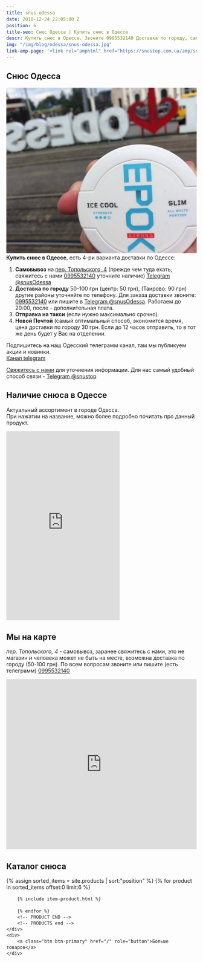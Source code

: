 ```yaml
---
title: snus odessa
date: 2018-12-24 22:05:00 Z
position: 6
title-seo: Снюс Одесса | Купить снюс в Одессе
descr: Купить снюс в Одессе. Звоните 0995532140 Доставка по городу, самовывоз на пер. Топольского, 4. Lyft, Siberia, Corvus, Thunder, Odens и другие.
img: "/img/blog/odessa/snus-odessa.jpg"
link-amp-page: '<link rel="amphtml" href="https://snustop.com.ua/amp/snus-odessa">'
---
```


<section class="mb-4">
	<h1>Снюс Одесса</h1>
	<div class="row">
		<div class="col-md-7">
			<img class="img-fluid" src="/img/blog/odessa/snus-odessa.jpg" alt="Снюс Одесса">
		</div>
		<div class="col-md-5">
			<strong>Купить снюс в Одессе</strong>, есть 4-ри варианта доставки по Одессе:
			<ol>
				<li><b>Самовывоз</b> на <a target="_blank" href="//goo.gl/maps/B3FY3PN6PiMeQDuq5">пер. Топольского, 4</a> (прежде чем туда ехать, свяжитесь с нами <a href="tel:+380995532140" title="Позвонить">0995532140</a> уточните наличие) <a href="//t.me/snusOdessa" target="_blank" title="Telegram"><i class="icon-telegram"></i>Telegram @snusOdessa</a></li>
				<li><b>Доставка по городу</b> 50-100 грн (центр: 50 грн), (Таирово: 90 грн) другие районы уточняйте по телефону. Для заказа доставки звоните: <a href="tel:+380995532140" title="Позвонить">0995532140</a> или пишите в <a href="//t.me/snusOdessa" target="_blank" title="Telegram"><i class="icon-telegram"></i>Telegram @snusOdessa</a>. Работаем до 20:00, после - дополнительная плата.</li>
				<li><b>Отправка на такси</b> (если нужно максимально срочно).</li>
				<li><b>Новой Почтой</b> (самый оптимальный способ, экономится время, цена доставки по городу 30 грн. Если до 12 часов отправить, то в тот же день будет у Вас на отделении.</li>
			</ol>
			<p>Подпишитесь на наш Одесский телеграмм канал, там мы публикуем акции и новинки.<br>
			<a class="btn btn-telegram mb-2" href="//t.me/snus_odessa" target="_blank" rel="nofollow" title="Канал telegram">Канал telegram<i class="icon-telegram"></i></a></p>
			<p><a href="#contactModal" data-toggle="modal" data-target="#contactModal">Свяжитесь с нами</a> для уточнения информации. Для нас самый удобный способ связи - <a href="//t.me/snustop" target="_blank" title="Telegram"><i class="icon-telegram"></i>Telegram @snustop</a></p>
		</div>
	</div>
</section>

<section class="mb-4">
	<div class="row">
		<div class="col-md-6">
			<h2>Наличие снюса в Одессе</h2>
			<p>Актуальный ассортимент в городе Одесса.<br>
			При нажатии на название, можно более подробно почитать про данный продукт.</p>
			<iframe class="mb-2" frameborder="0"
			width="300" height="500px"
			src="https://docs.google.com/spreadsheets/d/e/2PACX-1vR2SYQfRc8Pyq8x6KAZ0gSD3F_wHsfWD_A-_4PIRe____HUcauyqARgr1360OxeUCHJCB7BlAUxzVgh/pubhtml?gid=0&amp;single=true&amp;widget=false&amp;chrome=false&amp;headers=false"></iframe>
		</div>
		<div class="col-md-6">
			<h2>Мы на карте</h2>
			<p><i>пер. Топольского, 4</i> - самовывоз, заранее свяжитесь с нами, это не магазин и человека может не быть на месте, возможна доставка по городу (50-100 грн). По всем вопросам звоните или пишите (есть телеграмм) <a href="tel:+380995532140" title="Позвонить">0995532140</a></p>
			<iframe src="https://www.google.com/maps/embed?pb=!1m18!1m12!1m3!1d2747.281512831338!2d30.719157615591865!3d46.48273787912619!2m3!1f0!2f0!3f0!3m2!1i1024!2i768!4f13.1!3m3!1m2!1s0x40c6317c1f55dc7f%3A0xbb8484edb925b954!2z0KHQvdGO0YEg0J7QtNC10YHRgdCw!5e0!3m2!1sru!2sua!4v1567846237280!5m2!1sru!2sua" width="100%" height="450" frameborder="0" style="border:0;" allowfullscreen=""></iframe>
		</div>
	</div>
</section>

<section class="mb-4">
	<h2>Каталог снюса</h2>
	<div class="row">
		<!-- PRODUCTS start -->
		<!-- PRODUCT START -->
		{% assign sorted_items = site.products | sort:"position" %}
		{% for product in sorted_items offset:0 limit:6 %}
		
		{% include item-product.html %}

		{% endfor %}
		<!-- PRODUCT END -->
		<!-- PRODUCTS end -->
	</div>
	<div>
		<a class="btn btn-primary" href="/" role="button">Больше товаров</a>
	</div>
</section>